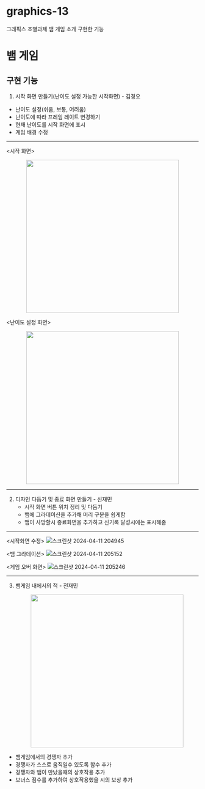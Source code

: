 # graphics-13
그래픽스 조별과제
뱀 게임 소개 
구현한 기능

# 뱀 게임
## 구현 기능
  
1. 시작 화면 만들기(난이도 설정 가능한 시작화면) - 김경오
  + 난이도 설정(쉬움, 보통, 어려움)
  + 난이도에 따라 프레임 레이트 변경하기
  + 현재 난이도를 시작 화면에 표시
  + 게임 배경 수정
* * *
<시작 화면>     
<p align="center">
    <img src="https://github.com/sasileunnadojalmorem/graphics-13/assets/79616817/67625232-0248-4673-aa3f-4a162db903a2" width="400" height="400">
    </p>   
<난이도 설정 화면>   
<p align="center">
    <img src="https://github.com/sasileunnadojalmorem/graphics-13/assets/79616817/7b24f9a9-1170-4eac-941e-0ec21434f8d9" width="400" height="400">
    </p>

* * *
2. 디자인 다듬기 및 종료 화면 만들기 - 신재민
   + 시작 화면 버튼 위치 정리 및 다듬기
   + 뱀에 그라데이션을 추가해 머리 구분을 쉽게함
   + 뱀이 사망할시 종료화면을 추가하고 신기록 달성시에는 표시해줌
* * *
<시작화면 수정>
![스크린샷 2024-04-11 204945](https://github.com/sasileunnadojalmorem/graphics-13/assets/127822717/cf6ecdee-4960-40bb-bde8-253578aca7b0)

<뱀 그라데이션>
![스크린샷 2024-04-11 205152](https://github.com/sasileunnadojalmorem/graphics-13/assets/127822717/f0ac5fb4-8270-492d-8a04-c5c3d9308a4f)

<게임 오버 화면>
![스크린샷 2024-04-11 205246](https://github.com/sasileunnadojalmorem/graphics-13/assets/127822717/b84730cf-f97b-4b93-9787-a5edcc69554b)
* * *

3. 뱀게임 내에서의 적 - 전재민
    <p align="center">
    <img src="https://github.com/sasileunnadojalmorem/graphics-13/assets/79616817/5b4ca7c9-5435-40fa-8e3e-480a574a293e" width="400" height="400">
    </p>
  + 뱀게임에서의 경쟁자 추가
  + 경쟁자가 스스로 움직일수 있도록 함수 추가
  + 경쟁자와 뱀이 만났을때의 상호작용 추가
  + 보너스 점수를 추가하여 상호작용했을 시의 보상 추가
